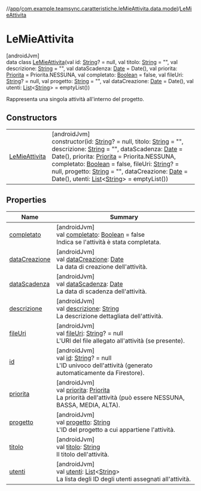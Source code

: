 //[app](../../../index.md)/[com.example.teamsync.caratteristiche.leMieAttivita.data.model](../index.md)/[LeMieAttivita](index.md)

# LeMieAttivita

[androidJvm]\
data class [LeMieAttivita](index.md)(val id: [String](https://kotlinlang.org/api/latest/jvm/stdlib/kotlin/-string/index.html)? = null, val titolo: [String](https://kotlinlang.org/api/latest/jvm/stdlib/kotlin/-string/index.html) = &quot;&quot;, val descrizione: [String](https://kotlinlang.org/api/latest/jvm/stdlib/kotlin/-string/index.html) = &quot;&quot;, val dataScadenza: [Date](https://developer.android.com/reference/kotlin/java/util/Date.html) = Date(), val priorita: [Priorita](../../com.example.teamsync.util/-priorita/index.md) = Priorita.NESSUNA, val completato: [Boolean](https://kotlinlang.org/api/latest/jvm/stdlib/kotlin/-boolean/index.html) = false, val fileUri: [String](https://kotlinlang.org/api/latest/jvm/stdlib/kotlin/-string/index.html)? = null, val progetto: [String](https://kotlinlang.org/api/latest/jvm/stdlib/kotlin/-string/index.html) = &quot;&quot;, val dataCreazione: [Date](https://developer.android.com/reference/kotlin/java/util/Date.html) = Date(), val utenti: [List](https://kotlinlang.org/api/latest/jvm/stdlib/kotlin.collections/-list/index.html)&lt;[String](https://kotlinlang.org/api/latest/jvm/stdlib/kotlin/-string/index.html)&gt; = emptyList())

Rappresenta una singola attività all'interno del progetto.

## Constructors

| | |
|---|---|
| [LeMieAttivita](-le-mie-attivita.md) | [androidJvm]<br>constructor(id: [String](https://kotlinlang.org/api/latest/jvm/stdlib/kotlin/-string/index.html)? = null, titolo: [String](https://kotlinlang.org/api/latest/jvm/stdlib/kotlin/-string/index.html) = &quot;&quot;, descrizione: [String](https://kotlinlang.org/api/latest/jvm/stdlib/kotlin/-string/index.html) = &quot;&quot;, dataScadenza: [Date](https://developer.android.com/reference/kotlin/java/util/Date.html) = Date(), priorita: [Priorita](../../com.example.teamsync.util/-priorita/index.md) = Priorita.NESSUNA, completato: [Boolean](https://kotlinlang.org/api/latest/jvm/stdlib/kotlin/-boolean/index.html) = false, fileUri: [String](https://kotlinlang.org/api/latest/jvm/stdlib/kotlin/-string/index.html)? = null, progetto: [String](https://kotlinlang.org/api/latest/jvm/stdlib/kotlin/-string/index.html) = &quot;&quot;, dataCreazione: [Date](https://developer.android.com/reference/kotlin/java/util/Date.html) = Date(), utenti: [List](https://kotlinlang.org/api/latest/jvm/stdlib/kotlin.collections/-list/index.html)&lt;[String](https://kotlinlang.org/api/latest/jvm/stdlib/kotlin/-string/index.html)&gt; = emptyList()) |

## Properties

| Name | Summary |
|---|---|
| [completato](completato.md) | [androidJvm]<br>val [completato](completato.md): [Boolean](https://kotlinlang.org/api/latest/jvm/stdlib/kotlin/-boolean/index.html) = false<br>Indica se l'attività è stata completata. |
| [dataCreazione](data-creazione.md) | [androidJvm]<br>val [dataCreazione](data-creazione.md): [Date](https://developer.android.com/reference/kotlin/java/util/Date.html)<br>La data di creazione dell'attività. |
| [dataScadenza](data-scadenza.md) | [androidJvm]<br>val [dataScadenza](data-scadenza.md): [Date](https://developer.android.com/reference/kotlin/java/util/Date.html)<br>La data di scadenza dell'attività. |
| [descrizione](descrizione.md) | [androidJvm]<br>val [descrizione](descrizione.md): [String](https://kotlinlang.org/api/latest/jvm/stdlib/kotlin/-string/index.html)<br>La descrizione dettagliata dell'attività. |
| [fileUri](file-uri.md) | [androidJvm]<br>val [fileUri](file-uri.md): [String](https://kotlinlang.org/api/latest/jvm/stdlib/kotlin/-string/index.html)? = null<br>L'URI del file allegato all'attività (se presente). |
| [id](id.md) | [androidJvm]<br>val [id](id.md): [String](https://kotlinlang.org/api/latest/jvm/stdlib/kotlin/-string/index.html)? = null<br>L'ID univoco dell'attività (generato automaticamente da Firestore). |
| [priorita](priorita.md) | [androidJvm]<br>val [priorita](priorita.md): [Priorita](../../com.example.teamsync.util/-priorita/index.md)<br>La priorità dell'attività (può essere NESSUNA, BASSA, MEDIA, ALTA). |
| [progetto](progetto.md) | [androidJvm]<br>val [progetto](progetto.md): [String](https://kotlinlang.org/api/latest/jvm/stdlib/kotlin/-string/index.html)<br>L'ID del progetto a cui appartiene l'attività. |
| [titolo](titolo.md) | [androidJvm]<br>val [titolo](titolo.md): [String](https://kotlinlang.org/api/latest/jvm/stdlib/kotlin/-string/index.html)<br>Il titolo dell'attività. |
| [utenti](utenti.md) | [androidJvm]<br>val [utenti](utenti.md): [List](https://kotlinlang.org/api/latest/jvm/stdlib/kotlin.collections/-list/index.html)&lt;[String](https://kotlinlang.org/api/latest/jvm/stdlib/kotlin/-string/index.html)&gt;<br>La lista degli ID degli utenti assegnati all'attività. |
